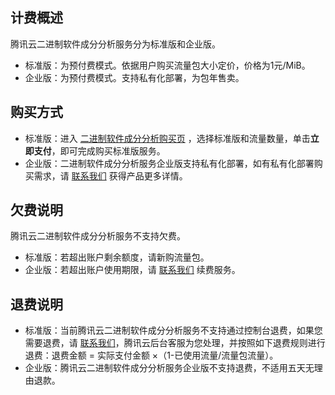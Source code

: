 ## 计费概述
腾讯云二进制软件成分分析服务分为标准版和企业版。
- 标准版：为预付费模式。依据用户购买流量包大小定价，价格为1元/MiB。
- 企业版：为预付费模式。支持私有化部署，为包年售卖。

## 购买方式
- 标准版：进入 [二进制软件成分分析购买页](https://buy.cloud.tencent.com/bsca) ，选择标准版和流量数量，单击**立即支付**，即可完成购买标准版服务。
- 企业版：二进制软件成分分析服务企业版支持私有化部署，如有私有化部署购买需求，请 [联系我们](https://cloud.tencent.com/online-service?from=connect-us) 获得产品更多详情。

## 欠费说明
腾讯云二进制软件成分分析服务不支持欠费。
- 标准版：若超出账户剩余额度，请新购流量包。
- 企业版：若超出账户使用期限，请 [联系我们](https://cloud.tencent.com/online-service?from=connect-us) 续费服务。

## 退费说明
- 标准版：当前腾讯云二进制软件成分分析服务不支持通过控制台退费，如果您需要退费，请 [联系我们](https://cloud.tencent.com/online-service?from=connect-us)，腾讯云后台客服为您处理，并按照如下退费规则进行退费：退费金额 = 实际支付金额 ×（1-已使用流量/流量包流量）。
- 企业版：腾讯云二进制软件成分分析服务企业版不支持退费，不适用五天无理由退款。

